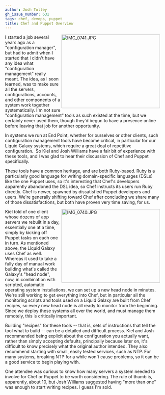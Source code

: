 ```yaml
---
author: Josh Tolley
gh_issue_number: 631
tags: chef, devops, puppet
title: Chef and Puppet Overview
---
```




<a href="http://www.flickr.com/photos/80083124@N08/7184275615/" title="IMG_0741.JPG by endpoint920, on Flickr"><img align="right" alt="IMG_0741.JPG" height="240" src="/blog/2012/06/13/chef-and-puppet-overview/image-0.jpeg" width="320"/></a>

 I started a job several years ago as a "configuration manager", but had to admit when I started that I didn't have any idea what "configuration management" really meant. The idea, as I soon learned, was to make sure all the servers, configurations, accounts, and other components of a system work together systematically. I'm not sure "configuration management" tools as such existed at the time, but we certainly never used them, though they'd begun to have a presence online before leaving that job for another opportunity.

In systems we run at End Point, whether for ourselves or other clients, such configuration management tools have become critical, in particular for our Liquid Galaxy systems, which require a great deal of repetitive configuration.  So Kiel and Josh Williams have a fair bit of experience with these tools, and I was glad to hear their discussion of Chef and Puppet specifically.

These tools have a common heritage, and are both Ruby-based. Ruby is a particularly good language for writing domain-specific languages (DSLs) like the one Puppet uses, so it's interesting that Chef's developers apparently abandoned the DSL idea, so Chef instructs its users run Ruby directly. Chef is newer, spawned by dissatisfied Puppet developers and users. We're generally shifting toward Chef after concluding we share many of those dissatisfactions, but both have proven very time saving, for us.

<a href="http://www.flickr.com/photos/80083124@N08/7184274097/" title="IMG_0740.JPG by endpoint920, on Flickr"><img align="right" alt="IMG_0740.JPG" height="240" src="/blog/2012/06/13/chef-and-puppet-overview/image-0.jpeg" width="320"/></a>

 Kiel told of one client whose dozens of app servers we rebuilt in a day, essentially one at a time, simply by kicking off Puppet tasks on each one in turn. As mentioned above, the Liquid Galaxy uses Chef as well. Whereas it used to take a fully day of manual work building what's called the Galaxy's "head node", now, in combination with scripted, automatic operating system installations, we can set up a new head node in minutes. We're still working to get everything into Chef, but in particular all the monitoring scripts and tools used on a Liquid Galaxy are built from Chef recipes, so every new head node is all ready to monitor from the beginning. Since we deploy these systems all over the world, and must manage them remotely, this is critically important.

Building "recipes" for these tools -- that is, sets of instructions that tell the tool what to build -- can be a detailed and difficult process. Kiel and Josh recommended being explicit about the configuration you actually want, rather than simply accepting defaults, principally because later on, it's difficult to know precisely what the original author intended. They also recommend starting with small, easily tested services, such as NTP. For many systems, breaking NTP for a while won't cause problems, so it can be a good service to begin playing with.

One attendee was curious to know how many servers a system needed to involve for Chef or Puppet to be worth considering. The rule of thumb is, apparently, about 10, but Josh Williams suggested having "more than one" was enough to start writing recipes. I guess I'm sold.


